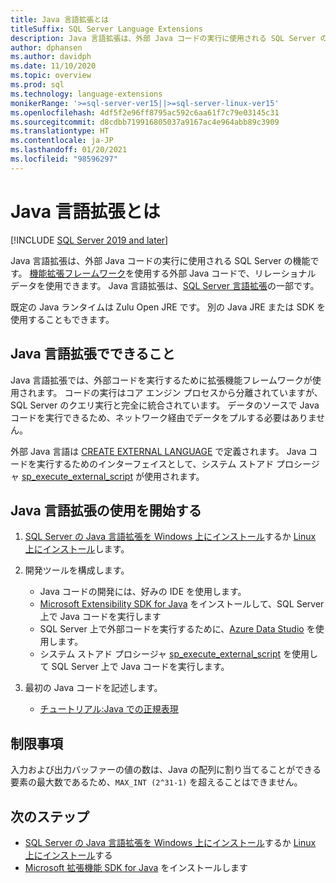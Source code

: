 ```yaml
---
title: Java 言語拡張とは
titleSuffix: SQL Server Language Extensions
description: Java 言語拡張は、外部 Java コードの実行に使用される SQL Server の機能です。 機能拡張フレームワークを使用する外部 Java コードで、リレーショナル データを使用できます。
author: dphansen
ms.author: davidph
ms.date: 11/10/2020
ms.topic: overview
ms.prod: sql
ms.technology: language-extensions
monikerRange: '>=sql-server-ver15||>=sql-server-linux-ver15'
ms.openlocfilehash: 4df5f2e96ff8795ac592c6aa61f7c79e03145c31
ms.sourcegitcommit: d8cdbb719916805037a9167ac4e964abb89c3909
ms.translationtype: HT
ms.contentlocale: ja-JP
ms.lasthandoff: 01/20/2021
ms.locfileid: "98596297"
---
```

# <a name="what-is-java-language-extension"></a>Java 言語拡張とは
[!INCLUDE [SQL Server 2019 and later](../includes/applies-to-version/sqlserver2019.md)]

Java 言語拡張は、外部 Java コードの実行に使用される SQL Server の機能です。 [機能拡張フレームワーク](concepts/extensibility-framework.md)を使用する外部 Java コードで、リレーショナル データを使用できます。 Java 言語拡張は、[SQL Server 言語拡張](language-extensions-overview.md)の一部です。

既定の Java ランタイムは Zulu Open JRE です。 別の Java JRE または SDK を使用することもできます。

## <a name="what-you-can-do-with-the-java-language-extension"></a>Java 言語拡張でできること

Java 言語拡張では、外部コードを実行するために拡張機能フレームワークが使用されます。 コードの実行はコア エンジン プロセスから分離されていますが、SQL Server のクエリ実行と完全に統合されています。 データのソースで Java コードを実行できるため、ネットワーク経由でデータをプルする必要はありません。

外部 Java 言語は [CREATE EXTERNAL LANGUAGE](../t-sql/statements/create-external-language-transact-sql.md) で定義されます。 Java コードを実行するためのインターフェイスとして、システム ストアド プロシージャ [sp_execute_external_script](../relational-databases/system-stored-procedures/sp-execute-external-script-transact-sql.md) が使用されます。

## <a name="get-started-with-java-language-extension"></a>Java 言語拡張の使用を開始する

1. [SQL Server の Java 言語拡張を Windows 上にインストール](install/windows-java.md)するか [Linux 上にインストール](../linux/sql-server-linux-setup-language-extensions-java.md)します。

1. 開発ツールを構成します。

    + Java コードの開発には、好みの IDE を使用します。
    + [Microsoft Extensibility SDK for Java](how-to/extensibility-sdk-java-sql-server.md) をインストールして、SQL Server 上で Java コードを実行します
    + SQL Server 上で外部コードを実行するために、[Azure Data Studio](../azure-data-studio/what-is-azure-data-studio.md) を使用します。
    + システム ストアド プロシージャ [sp_execute_external_script](../relational-databases/system-stored-procedures/sp-execute-external-script-transact-sql.md) を使用して SQL Server 上で Java コードを実行します。

1. 最初の Java コードを記述します。

    + [チュートリアル:Java での正規表現](tutorials/search-for-string-using-regular-expressions-in-java.md)

## <a name="limitations"></a>制限事項

入力および出力バッファーの値の数は、Java の配列に割り当てることができる要素の最大数であるため、`MAX_INT (2^31-1)` を超えることはできません。

## <a name="next-steps"></a>次のステップ

+ [SQL Server の Java 言語拡張を Windows 上にインストール](install/windows-java.md)するか [Linux 上にインストール](../linux/sql-server-linux-setup-language-extensions-java.md)する
+ [Microsoft 拡張機能 SDK for Java](how-to/extensibility-sdk-java-sql-server.md) をインストールします